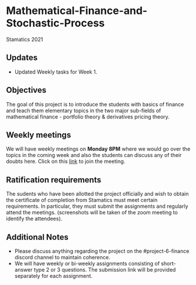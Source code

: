 # Mathematical-Finance-and-Stochastic-Process
Stamatics 2021

## Updates
* Updated Weekly tasks for Week 1.

## Objectives 

The goal of this project is to introduce the students with basics of finance and teach them elementary topics in the two major sub-fields of mathematical finance - portfolio theory & derivatives pricing theory.

## Weekly meetings

We will have weekly meetings on **Monday 8PM** where we would go over the topics in the coming week and also the students can discuss any of their doubts here. Click on this [link](https://zoom.us/j/94390458025?pwd=dEZYZU1IUVMvRmNNckxza1ZIUEY2dz09) to join the meeting.

## Ratification requirements

The sudents who have been allotted the project officially and wish to obtain the certificate of completion from Stamatics must meet certain requirements. In particular, they must submit the assignments and regularly attend the meetings. (screenshots will be taken of the zoom meeting to identify the attendees).

## Additional Notes

* Please discuss anything regarding the project on the #project-6-finance discord channel to maintain coherence.
* We will have weekly or bi-weekly assignments consisting of short-answer type 2 or 3 questions. The submission link will be provided separately for each assignment.